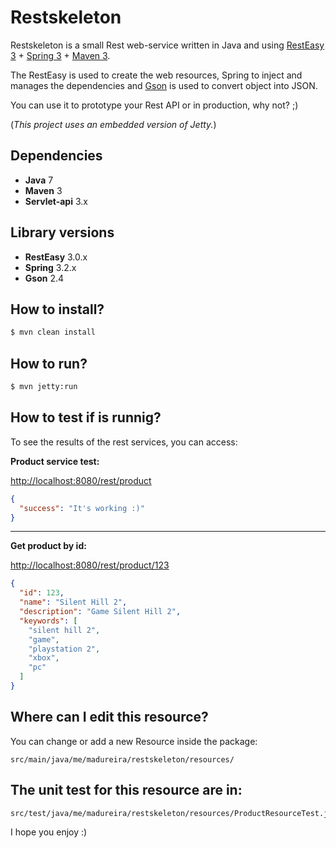 # Restskeleton
Restskeleton is a small Rest web-service written in Java and using [RestEasy 3](http://resteasy.jboss.org/) + [Spring 3](http://spring.io/) + [Maven 3](https://maven.apache.org/).

The RestEasy is used to create the web resources, Spring to inject and manages the dependencies and [Gson](https://github.com/google/gson) is used to convert object into JSON.

You can use it to prototype your Rest API or in production, why not? ;)

(*This project uses an embedded version of Jetty.*)

## Dependencies
* **Java** 7
* **Maven** 3
* **Servlet-api** 3.x

## Library versions
* **RestEasy** 3.0.x
* **Spring** 3.2.x
* **Gson** 2.4

## How to install?
```sh
$ mvn clean install
```

## How to run?
```sh
$ mvn jetty:run
```

## How to test if is runnig?
To see the results of the rest services, you can access:


**Product service test:**

[http://localhost:8080/rest/product](http://localhost:8080/rest/product)
```json
{
  "success": "It's working :)"
}
```

***

**Get product by id:**

[http://localhost:8080/rest/product/123](http://localhost:8080/rest/product/123)
```json
{
  "id": 123,
  "name": "Silent Hill 2",
  "description": "Game Silent Hill 2",
  "keywords": [
    "silent hill 2",
    "game",
    "playstation 2",
    "xbox",
    "pc"
  ]
}
```

## Where can I edit this resource?
You can change or add a new Resource inside the package:
```
src/main/java/me/madureira/restskeleton/resources/
```

## The unit test for this resource are in:
```
src/test/java/me/madureira/restskeleton/resources/ProductResourceTest.java
```

I hope you enjoy :)
